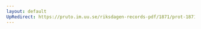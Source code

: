 ```yaml
---
layout: default
UpRedirect: https://pruto.im.uu.se/riksdagen-records-pdf/1871/prot-1871--fk--503/prot-1871--fk--503_031.pdf
---
```


